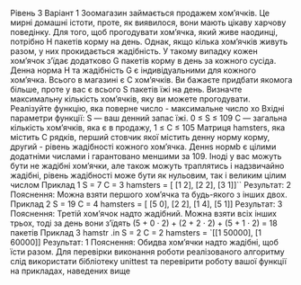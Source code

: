 Рівень 3
Варіант 1
Зоомагазин займається продажем хом’ячкiв. Це мирнi домашнi iстоти, проте, як виявилося,
вони мають цiкаву харчову поведiнку. Для того, щоб прогодувати хом’ячка, який живе
наодинцi, потрiбно H пакетiв корму на день. Однак, якщо кiлька хом’ячкiв живуть разом, у
них прокидається жадiбнiсть. У такому випадку кожен хом’ячок з’їдає додатково G пакетiв
корму в день за кожного сусiда. Денна норма H та жадiбнiсть G є iндивiдуальними для
кожного хом’ячка. Всього в магазинi є C хом’ячкiв. Ви бажаєте придбати якомога бiльше,
проте у вас є всього S пакетiв їжi на день. Визначте максимальну кiлькiсть хом’ячкiв, яку ви
можете прогодувати.
Реалізуйте функцію, яка поверне число - максимальне число хо Вхідні параметри функції: S
— ваш денний запас їжi. 0 ≤ S ≤ 109 C — загальна кiлькiсть хом’ячкiв, яка є в продажу, 1 ≤ C
≤ 105 Матриця hamsters, яка містить С рядків, перший стовчик якої містить денну норму
корму, другий - рiвень жадiбностi кожного хом’ячка. Деннs нормb є цілими додатніми
числами і гарантовано меншими за 109. Іноді у вас можуть бути не жадібні хом’ячки, але
також можуть траплятись і надзвичайно жадібні, рівень жадібності може бути як нульовим,
так і великим цілим числом
Приклад 1
S = 7 C = 3 hamsters = [ [1 2], [2 2], [3 1]]``
Результат: 2
Пояснення: Можна взяти першого хом’ячка та будь-якого з iнших двох.
Приклад 2
S = 19 C = 4 hamsters = [ [5 0], [2 2], [1 4], [5 1]]
Результат: 3 Пояснення: Третiй хом’ячок надто жадiбний. Можна взяти всiх iнших трьох,
тодi за день вони з’їдять (5 + 0 · 2) + (2 + 2 · 2) + (5 + 1 · 2) = 18 пакетiв
Приклад 3 hamstr .in S = 2 C = 2 hamsters = `[[1 50000], [1 60000]]
Результат: 1 Пояснення: Обидва хом’ячки надто жадiбнi, щоб їсти разом.
Для перевірки виконання роботи реалізованого алгоритму слід використати
бібліотеку unittest та перевірити роботу вашої функції на прикладах, наведених вище

